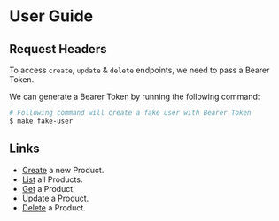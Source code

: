 # User Guide

## Request Headers

To access `create`, `update` & `delete` endpoints, we need to pass a Bearer Token.

We can generate a Bearer Token by running the following command:

```bash
# Following command will create a fake user with Bearer Token
$ make fake-user
```


## Links
- [Create](create.md) a new Product.
- [List](list.md) all Products.
- [Get](get.md) a Product.
- [Update](update.md) a Product.
- [Delete](delete.md) a Product.
